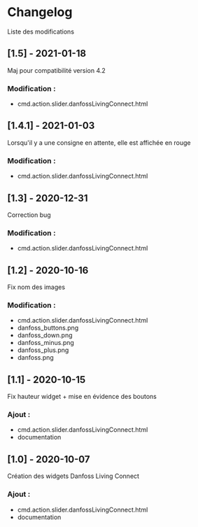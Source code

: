 # Changelog
Liste des modifications

## [1.5] - 2021-01-18
Maj pour compatibilité version 4.2
### Modification :
- cmd.action.slider.danfossLivingConnect.html

## [1.4.1] - 2021-01-03
Lorsqu'il y a une consigne en attente, elle est affichée en rouge
### Modification :
- cmd.action.slider.danfossLivingConnect.html

## [1.3] - 2020-12-31
Correction bug
### Modification :
- cmd.action.slider.danfossLivingConnect.html

## [1.2] - 2020-10-16
Fix nom des images
### Modification :
- cmd.action.slider.danfossLivingConnect.html
- danfoss_buttons.png
- danfoss_down.png
- danfoss_minus.png
- danfoss_plus.png
- danfoss.png

## [1.1] - 2020-10-15
Fix hauteur widget + mise en évidence des boutons
### Ajout :
- cmd.action.slider.danfossLivingConnect.html
- documentation

## [1.0] - 2020-10-07
Création des widgets Danfoss Living Connect
### Ajout :
- cmd.action.slider.danfossLivingConnect.html
- documentation